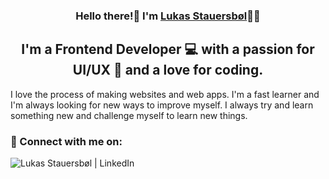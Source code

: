<h3 align="center">
Hello there!👋 I'm <a href="https://lukasstauersboel.dk" target="_blank" rel="noreferrer">Lukas Stauersbøl</a>🙍‍♂️
</h3>

<h2 align="center">
I'm a Frontend Developer 💻 with a passion for UI/UX 🎨 and a love for coding.
</h2>

I love the process of making websites and web apps. I'm a fast learner and I'm always looking for new ways to improve myself.
I always try and learn something new and challenge myself to learn new things.

### 🔗 Connect with me on:
<a href="https://www.linkedin.com/in/lukas-stauersbol/"><img align="left" src="" alt="Lukas Stauersbøl | LinkedIn">